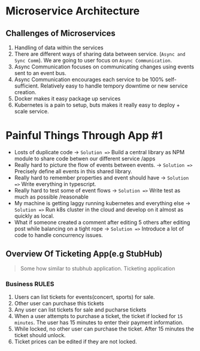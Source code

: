 # Microservice Architecture

## Challenges of Microservices
   
1. Handling of data within the services
2. There are different ways of sharing data between service. (`Async and Sync Comm`). We are going to user focus on `Async Communication`.
3. Async Communication focuses on communicating changes using events sent to an event bus.
4. Async Communication encourages each service to be 100% self-sufficient. Relatively easy to handle tempory downtime or new service creation.
5. Docker makes it easy package up services
6. Kubernetes is a pain to setup, buts makes it really easy to deploy +  scale service.



# Painful Things Through App #1

- Losts of duplicate code -> `Solution =>` Build a central library as NPM module to share code betwen  our different service /apps
- Really hard to picture the flow of events between  events. -> `Solution =>` Precisely define all events in this shared library.
- Really hard to remember properties and event should have -> `Solution =>` Write everything in typescript.
- Really hard to test some of event flows ->  `Solution =>` Write test as much as possible /reasonable
- My machine is getting laggy running kubernetes and everything else ->  `Solution =>` Run k8s cluster in the cloud and develop on it almost as quickly as local.
- What if someone created a comment after editing 5 others after editing post while balancing on a tight rope -> `Solution =>` Introduce a lot of code to handle concurrency issues.


## Overview Of Ticketing App(e.g StubHub) 

> Some how similar to stubhub application. Ticketing application

### Business RULES
1. Users can list tickets for events(concert, sports) for sale.
2. Other user can purchase this tickets
3. Any user can list tickets for sale and pucharse tickets
4. When a user attempts to purchase a ticket, the ticket if locked for `15 minutes`.  The user has 15 minutes to enter their payment information.
5. While locked, no other user can purchase the ticket. After 15 minutes the ticket should unlock.
6. Ticket prices can be edited if they are not locked.